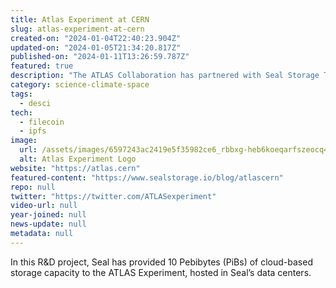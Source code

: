 ```yaml
---
title: Atlas Experiment at CERN
slug: atlas-experiment-at-cern
created-on: "2024-01-04T22:40:23.904Z"
updated-on: "2024-01-05T21:34:20.817Z"
published-on: "2024-01-11T13:26:59.787Z"
featured: true
description: "The ATLAS Collaboration has partnered with Seal Storage Technology in a pilot project to explore decentralized cloud storage as an efficient and cost-effective option for archival data storage."
category: science-climate-space
tags:
  - desci
tech:
  - filecoin
  - ipfs
image:
  url: /assets/images/6597243ac2419e5f35982ce6_rbbxg-heb6koeqarfszeocq4yjtsw2cqpkwb9atop1y.png
  alt: Atlas Experiment Logo
website: "https://atlas.cern"
featured-content: "https://www.sealstorage.io/blog/atlascern"
repo: null
twitter: "https://twitter.com/ATLASexperiment"
video-url: null
year-joined: null
news-update: null
metadata: null
---
```


In this R&D project, Seal has provided 10 Pebibytes (PiBs) of cloud-based storage capacity to the ATLAS Experiment, hosted in Seal’s data centers.
